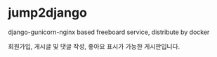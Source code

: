 # jump2django
django-gunicorn-nginx based freeboard service, distribute by docker

회원가입, 게시글 및 댓글 작성, 좋아요 표시가 가능한 게시판입니다.
